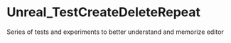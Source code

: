 # Unreal_TestCreateDeleteRepeat
Series of tests and experiments to better understand and memorize editor
